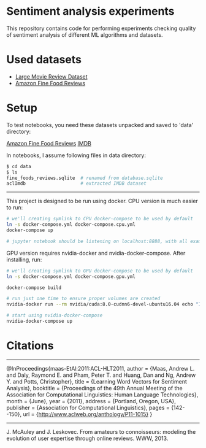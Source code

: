 # Sentiment analysis experiments

This repository contains code for performing experiments checking quality of sentiment analysis of different ML algorithms and datasets.

# Used datasets
* [Large Movie Review Dataset](http://ai.stanford.edu/~amaas/data/sentiment/)
* [Amazon Fine Food Reviews](https://www.kaggle.com/snap/amazon-fine-food-reviews)

# Setup

To test notebooks, you need these datasets unpacked and saved to 'data' directory:

[Amazon Fine Food Reviews](https://www.kaggle.com/snap/amazon-fine-food-reviews)
[IMDB](http://ai.stanford.edu/~amaas/data/sentiment/)

In notebooks, I assume following files in data directory:

```bash
$ cd data
$ ls
fine_foods_reviews.sqlite  # renamed from database.sqlite
aclImdb                    # extracted IMDB dataset
```

<hr>

This project is designed to be run using docker. CPU version is much easier to run:

```bash
# we'll creating symlink to CPU docker-compose to be used by default
ln -s docker-compose.yml docker-compose.cpu.yml
docker-compose up

# jupyter notebook should be listening on localhost:8888, with all examples ready to be run.
```

GPU version requires nvidia-docker and nvidia-docker-compose. After installing, run:

```bash
# we'll creating symlink to GPU docker-compose to be used by default
ln -s docker-compose.yml docker-compose.gpu.yml

docker-compose build

# run just one time to ensure proper volumes are created
nvidia-docker run --rm nvidia/cuda:8.0-cudnn6-devel-ubuntu16.04 echo "It's working"

# start using nvidia-docker-compose
nvidia-docker-compose up

```

# Citations

<hr>

@InProceedings{maas-EtAl:2011:ACL-HLT2011,
  author    = {Maas, Andrew L.  and  Daly, Raymond E.  and  Pham, Peter T.  and  Huang, Dan  and  Ng, Andrew Y.  and  Potts, Christopher},
  title     = {Learning Word Vectors for Sentiment Analysis},
  booktitle = {Proceedings of the 49th Annual Meeting of the Association for Computational Linguistics: Human Language Technologies},
  month     = {June},
  year      = {2011},
  address   = {Portland, Oregon, USA},
  publisher = {Association for Computational Linguistics},
  pages     = {142--150},
  url       = {http://www.aclweb.org/anthology/P11-1015}
}

<hr>

J. McAuley and J. Leskovec. From amateurs to connoisseurs: modeling the evolution of user expertise through online reviews. WWW, 2013.